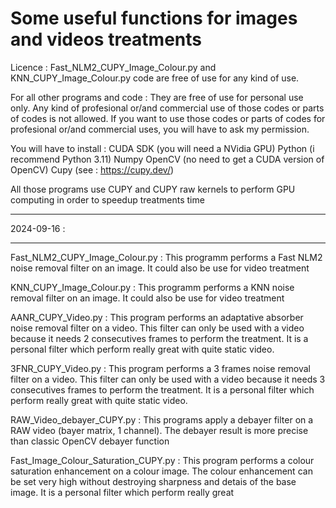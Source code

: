 # Some useful functions for images and videos treatments

Licence :
Fast_NLM2_CUPY_Image_Colour.py and KNN_CUPY_Image_Colour.py code are free of use for any kind of use.

For all other programs and code :
They are free of use for personal use only. Any kind of profesional or/and commercial use of those codes or parts of codes is not allowed. If you want to use those codes or parts of codes for profesional or/and commercial uses, you will have to ask my permission.

You will have to install :
CUDA SDK (you will need a NVidia GPU)
Python (i recommend Python 3.11)
Numpy
OpenCV (no need to get a CUDA version of OpenCV)
Cupy (see : https://cupy.dev/)

All those programs use CUPY and CUPY raw kernels to perform GPU computing in order to speedup treatments time

************
2024-09-16 :
************

Fast_NLM2_CUPY_Image_Colour.py :
This programm performs a Fast NLM2 noise removal filter on an image. It could also be use for video treatment

KNN_CUPY_Image_Colour.py :
This programm performs a KNN noise removal filter on an image. It could also be use for video treatment

AANR_CUPY_Video.py :
This program performs an adaptative absorber noise removal filter on a video. This filter can only be used with a video because it needs 2 consecutives frames to perform the treatment. It is a personal filter which perform really great with quite static video.

3FNR_CUPY_Video.py :
This program performs a 3 frames noise removal filter on a video. This filter can only be used with a video because it needs 3 consecutives frames to perform the treatment. It is a personal filter which perform really great with quite static video.

RAW_Video_debayer_CUPY.py :
This programs apply a debayer filter on a RAW video (bayer matrix, 1 channel). The debayer result is more precise than classic OpenCV debayer function

Fast_Image_Colour_Saturation_CUPY.py :
This program performs a colour saturation enhancement on a colour image. The colour enhancement can be set very high without destroying sharpness and detais of the base image. It is a personal filter which perform really great

